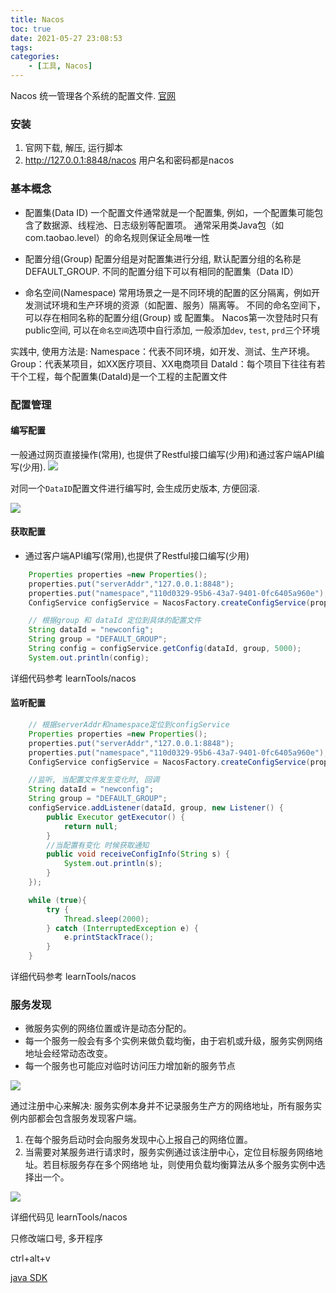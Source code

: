 ```yaml
---
title: Nacos
toc: true
date: 2021-05-27 23:08:53
tags:
categories:
    - [工具, Nacos]
---
```

Nacos
统一管理各个系统的配置文件.
[官网](https://github.com/alibaba/nacos)
<!--more-->

### 安装
1. 官网下载, 解压, 运行脚本
2. http://127.0.0.1:8848/nacos 用户名和密码都是nacos


### 基本概念
- 配置集(Data ID)
一个配置文件通常就是一个配置集, 例如，一个配置集可能包含了数据源、线程池、日志级别等配置项。
通常采用类Java包（如 com.taobao.level）的命名规则保证全局唯一性

- 配置分组(Group)
配置分组是对配置集进行分组, 默认配置分组的名称是 DEFAULT_GROUP.
不同的配置分组下可以有相同的配置集（Data ID）

- 命名空间(Namespace)
常用场景之一是不同环境的配置的区分隔离，例如开发测试环境和生产环境的资源（如配置、服务）隔离等。
不同的命名空间下，可以存在相同名称的配置分组(Group) 或 配置集。
Nacos第一次登陆时只有public空间, 可以在`命名空间`选项中自行添加, 一般添加`dev`, `test`, `prd`三个环境

实践中, 使用方法是:
Namespace：代表不同环境，如开发、测试、生产环境。
Group：代表某项目，如XX医疗项目、XX电商项目
DataId：每个项目下往往有若干个工程，每个配置集(DataId)是一个工程的主配置文件



### 配置管理

#### 编写配置
一般通过网页直接操作(常用), 也提供了Restful接口编写(少用)和通过客户端API编写(少用).
![](./Nacos/1.png)

对同一个`DataID`配置文件进行编写时, 会生成历史版本, 方便回滚.

![](./Nacos/2.png)

#### 获取配置
- 通过客户端API编写(常用),也提供了Restful接口编写(少用)
```java
    Properties properties =new Properties();
    properties.put("serverAddr","127.0.0.1:8848");
    properties.put("namespace","110d0329-95b6-43a7-9401-0fc6405a960e");
    ConfigService configService = NacosFactory.createConfigService(properties);

    // 根据group 和 dataId 定位到具体的配置文件
    String dataId = "newconfig";
    String group = "DEFAULT_GROUP";
    String config = configService.getConfig(dataId, group, 5000);
    System.out.println(config);
```
详细代码参考 learnTools/nacos

#### 监听配置
```java
    // 根据serverAddr和namespace定位到configService
    Properties properties =new Properties();
    properties.put("serverAddr","127.0.0.1:8848");
    properties.put("namespace","110d0329-95b6-43a7-9401-0fc6405a960e");
    ConfigService configService = NacosFactory.createConfigService(properties);

    //监听, 当配置文件发生变化时, 回调
    String dataId = "newconfig";
    String group = "DEFAULT_GROUP";
    configService.addListener(dataId, group, new Listener() {
        public Executor getExecutor() {
            return null;
        }
        //当配置有变化 时候获取通知
        public void receiveConfigInfo(String s) {
            System.out.println(s);
        }
    });

    while (true){
        try {
            Thread.sleep(2000);
        } catch (InterruptedException e) {
            e.printStackTrace();
        }
    }
```
详细代码参考 learnTools/nacos


### 服务发现

- 微服务实例的网络位置或许是动态分配的。
- 每一个服务一般会有多个实例来做负载均衡，由于宕机或升级，服务实例网络地址会经常动态改变。
- 每一个服务也可能应对临时访问压力增加新的服务节点

![](./Nacos/3.png)

通过注册中心来解决:
服务实例本身并不记录服务生产方的网络地址，所有服务实例内部都会包含服务发现客户端。
1. 在每个服务启动时会向服务发现中心上报自己的网络位置。
2. 当需要对某服务进行请求时，服务实例通过该注册中心，定位目标服务网络地址。若目标服务存在多个网络地
址，则使用负载均衡算法从多个服务实例中选择出一个。

![](./Nacos/4.png)

详细代码见 learnTools/nacos


只修改端口号, 多开程序

ctrl+alt+v


[java SDK](https://nacos.io/zh-cn/docs/sdk.html)
